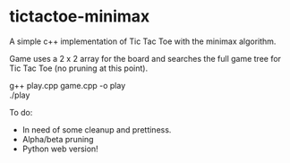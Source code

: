 tictactoe-minimax
=================

A simple c++ implementation of Tic Tac Toe with the minimax algorithm.

Game uses a 2 x 2 array for the board and searches the full game tree for Tic Tac Toe (no pruning at this point).

g++ play.cpp game.cpp -o play  
./play

To do:
* In need of some cleanup and prettiness.
* Alpha/beta pruning
* Python web version!
